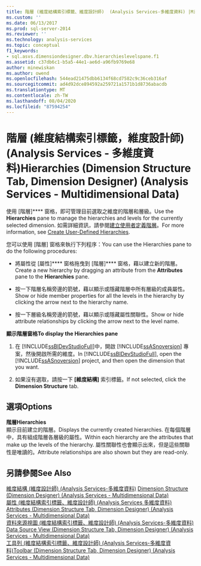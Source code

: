 ```yaml
---
title: 階層 (維度結構索引標籤、維度設計師)  (Analysis Services-多維度資料) |Microsoft Docs
ms.custom: ''
ms.date: 06/13/2017
ms.prod: sql-server-2014
ms.reviewer: ''
ms.technology: analysis-services
ms.topic: conceptual
f1_keywords:
- sql.asvs.dimensiondesigner.dbv.hierarchieslevelspane.f1
ms.assetid: c37db6c1-b5a5-44e1-ae6d-a96fb9769e68
author: minewiskan
ms.author: owend
ms.openlocfilehash: 544ead21475dbb6134f68cd7582c9c36ceb316af
ms.sourcegitcommit: ad4d92dce894592a259721a1571b1d8736abacdb
ms.translationtype: MT
ms.contentlocale: zh-TW
ms.lasthandoff: 08/04/2020
ms.locfileid: "87594254"
---
```

# <a name="hierarchies-dimension-structure-tab-dimension-designer-analysis-services---multidimensional-data"></a><span data-ttu-id="37296-102">階層 (維度結構索引標籤，維度設計師) (Analysis Services - 多維度資料)</span><span class="sxs-lookup"><span data-stu-id="37296-102">Hierarchies (Dimension Structure Tab, Dimension Designer) (Analysis Services - Multidimensional Data)</span></span>
  <span data-ttu-id="37296-103">使用 [階層]\*\*\*\* 窗格，即可管理目前選取之維度的階層和層級。</span><span class="sxs-lookup"><span data-stu-id="37296-103">Use the **Hierarchies** pane to manage the hierarchies and levels for the currently selected dimension.</span></span> <span data-ttu-id="37296-104">如需詳細資訊，請參閱[建立使用者定義階層](multidimensional-models/user-defined-hierarchies-create.md)。</span><span class="sxs-lookup"><span data-stu-id="37296-104">For more information, see [Create User-Defined Hierarchies](multidimensional-models/user-defined-hierarchies-create.md).</span></span>  
  
 <span data-ttu-id="37296-105">您可以使用 [階層] 窗格來執行下列程序：</span><span class="sxs-lookup"><span data-stu-id="37296-105">You can use the Hierarchies pane to do the following procedures:</span></span>  
  
-   <span data-ttu-id="37296-106">將屬性從 [屬性]\*\*\*\* 窗格拖曳到 [階層]\*\*\*\* 窗格，藉以建立新的階層。</span><span class="sxs-lookup"><span data-stu-id="37296-106">Create a new hierarchy by dragging an attribute from the **Attributes** pane to the **Hierarchies** pane.</span></span>  
  
-   <span data-ttu-id="37296-107">按一下階層名稱旁邊的箭號，藉以顯示或隱藏階層中所有層級的成員屬性。</span><span class="sxs-lookup"><span data-stu-id="37296-107">Show or hide member properties for all the levels in the hierarchy by clicking the arrow next to the hierarchy name.</span></span>  
  
-   <span data-ttu-id="37296-108">按一下層級名稱旁邊的箭號，藉以顯示或隱藏屬性關聯性。</span><span class="sxs-lookup"><span data-stu-id="37296-108">Show or hide attribute relationships by clicking the arrow next to the level name.</span></span>  
  
 <span data-ttu-id="37296-109">**顯示階層窗格**</span><span class="sxs-lookup"><span data-stu-id="37296-109">**To display the Hierarchies pane**</span></span>  
  
1.  <span data-ttu-id="37296-110">在 [!INCLUDE[ssBIDevStudioFull](../includes/ssbidevstudiofull-md.md)]中，開啟 [!INCLUDE[ssASnoversion](../includes/ssasnoversion-md.md)] 專案，然後開啟所需的維度。</span><span class="sxs-lookup"><span data-stu-id="37296-110">In [!INCLUDE[ssBIDevStudioFull](../includes/ssbidevstudiofull-md.md)], open the [!INCLUDE[ssASnoversion](../includes/ssasnoversion-md.md)] project, and then open the dimension that you want.</span></span>  
  
2.  <span data-ttu-id="37296-111">如果沒有選取，請按一下 **[維度結構]** 索引標籤。</span><span class="sxs-lookup"><span data-stu-id="37296-111">If not selected, click the **Dimension Structure** tab.</span></span>  
  
## <a name="options"></a><span data-ttu-id="37296-112">選項</span><span class="sxs-lookup"><span data-stu-id="37296-112">Options</span></span>  
 <span data-ttu-id="37296-113">**階層**</span><span class="sxs-lookup"><span data-stu-id="37296-113">**Hierarchies**</span></span>  
 <span data-ttu-id="37296-114">顯示目前建立的階層。</span><span class="sxs-lookup"><span data-stu-id="37296-114">Displays the currently created hierarchies.</span></span> <span data-ttu-id="37296-115">在每個階層中，具有組成階層各層級的屬性。</span><span class="sxs-lookup"><span data-stu-id="37296-115">Within each hierarchy are the attributes that make up the levels of the hierarchy.</span></span> <span data-ttu-id="37296-116">屬性關聯性也會顯示出來，但是這些關聯性是唯讀的。</span><span class="sxs-lookup"><span data-stu-id="37296-116">Attribute relationships are also shown but they are read-only.</span></span>  
  
## <a name="see-also"></a><span data-ttu-id="37296-117">另請參閱</span><span class="sxs-lookup"><span data-stu-id="37296-117">See Also</span></span>  
 <span data-ttu-id="37296-118">[維度結構 &#40;維度設計師&#41; &#40;Analysis Services-多維度資料&#41;](dimension-structure-dimension-designer-analysis-services-multidimensional-data.md) </span><span class="sxs-lookup"><span data-stu-id="37296-118">[Dimension Structure &#40;Dimension Designer&#41; &#40;Analysis Services - Multidimensional Data&#41;](dimension-structure-dimension-designer-analysis-services-multidimensional-data.md) </span></span>  
 <span data-ttu-id="37296-119">[屬性 &#40;維度結構索引標籤、維度設計師&#41; &#40;Analysis Services 多維度資料&#41;](attributes-dimension-designer-analysis-services-multidimensional-data.md) </span><span class="sxs-lookup"><span data-stu-id="37296-119">[Attributes &#40;Dimension Structure Tab, Dimension Designer&#41; &#40;Analysis Services - Multidimensional Data&#41;](attributes-dimension-designer-analysis-services-multidimensional-data.md) </span></span>  
 <span data-ttu-id="37296-120">[資料來源視圖 &#40;維度結構索引標籤、維度設計師&#41; &#40;Analysis Services-多維度資料&#41;](datasource-view-dimension-designer-analysis-services-multidimensional-data.md) </span><span class="sxs-lookup"><span data-stu-id="37296-120">[Data Source View &#40;Dimension Structure Tab, Dimension Designer&#41; &#40;Analysis Services - Multidimensional Data&#41;](datasource-view-dimension-designer-analysis-services-multidimensional-data.md) </span></span>  
 [<span data-ttu-id="37296-121">工具列 &#40;維度結構索引標籤、維度設計師&#41; &#40;Analysis Services-多維度資料&#41;</span><span class="sxs-lookup"><span data-stu-id="37296-121">Toolbar &#40;Dimension Structure Tab, Dimension Designer&#41; &#40;Analysis Services - Multidimensional Data&#41;</span></span>](toolbar-dimension-structure-designer-analysis-services-multidimensional-data.md)  
  
  
